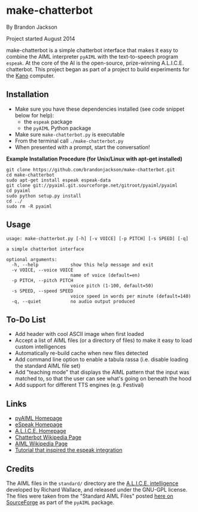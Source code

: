 make-chatterbot
===============

By Brandon Jackson

Project started August 2014

make-chatterbot is a simple chatterbot interface that makes it easy to combine the AIML interpreter `pyAIML` with the text-to-speech program `espeak`. At the core of the AI is the open-source, prize-winning A.L.I.C.E. chatterbot. This project began as part of a project to build experiments for the [Kano](http://kano.me) computer.

Installation
------------

- Make sure you have these dependencies installed (see code snippet below for help):
    - the `espeak` package
    - the `pyAIML` Python package 
- Make sure `make-chatterbot.py` is executable
- From the terminal call `./make-chatterbot.py`
- When presented with a prompt, start the conversation!

**Example Installation Procedure (for Unix/Linux with apt-get installed)**

```
git clone https://github.com/brandonjackson/make-chatterbot.git
cd make-chatterbot
sudo apt-get install espeak espeak-data
git clone git://pyaiml.git.sourceforge.net/gitroot/pyaiml/pyaiml
cd pyaiml
sudo python setup.py install
cd ../
sudo rm -R pyaiml
```

Usage
-----

```
usage: make-chatterbot.py [-h] [-v VOICE] [-p PITCH] [-s SPEED] [-q]

a simple chatterbot interface

optional arguments:
  -h, --help            show this help message and exit
  -v VOICE, --voice VOICE
                        name of voice (default=en)
  -p PITCH, --pitch PITCH
                        voice pitch (1-100, default=50)
  -s SPEED, --speed SPEED
                        voice speed in words per minute (default=140)
  -q, --quiet           no audio output produced
```

To-Do List
----------

- Add header with cool ASCII image when first loaded
- Accept a list of AIML files (or a directory of files) to make it easy to load custom intelligences
- Automatically re-build cache when new files detected
- Add command line option to enable a tabula rassa (i.e. disable loading the standard AIML file set)
- Add "teaching mode" that displays the AIML pattern that the input was matched to, so that the user can see what's going on beneath the hood
- Add support for different TTS engines (e.g. Festival)

Links
-----

- [pyAIML Homepage](http://pyaiml.sourceforge.net/)
- [eSpeak Homepage](http://espeak.sourceforge.net/)
- [A.L.I.C.E. Homepage](http://alice.pandorabots.com/)
- [Chatterbot Wikipedia Page](http://en.wikipedia.org/wiki/Chatterbot)
- [AIML Wikipedia Page](http://en.wikipedia.org/wiki/AIML)
- [Tutorial that inspired the espeak integration](http://www.iniy.org/?p=68)

Credits
-------

The AIML files in the `standard/` directory are the [A.L.I.C.E. intelligence](http://alice.pandorabots.com/) developed by Richard Wallace, and released under the GNU-GPL license. The files were taken from the "Standard AIML Files" posted [here on SourceForge](http://sourceforge.net/projects/pyaiml/files/Other%20Files/Standard%20AIML%20set/standard-aiml.zip/download) as part of the `pyAIML` package.
